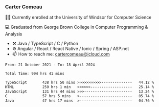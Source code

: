 ### Carter Comeau

🙋‍♂️ Currently enrolled at the University of Windsor for Computer Science

💻 Graduated from George Brown College in Computer Programming & Analysis

- ⚒️ Java / TypeScript / C / Python
- ⚙️ Angular / React / React Native / Ionic / Spring / ASP.net
- 📫 How to reach me: cartercomeau@icloud.com

<!--START_SECTION:waka-->

```txt
From: 21 October 2021 - To: 18 April 2024

Total Time: 994 hrs 41 mins

TypeScript       438 hrs 50 mins >>>>>>>>>>>--------------   44.12 %
HTML             250 hrs 1 min   >>>>>>-------------------   25.14 %
JavaScript       131 hrs 44 mins >>>----------------------   13.24 %
C                57 hrs 5 mins   >------------------------   05.74 %
Java             47 hrs 17 mins  >------------------------   04.76 %
```

<!--END_SECTION:waka-->
